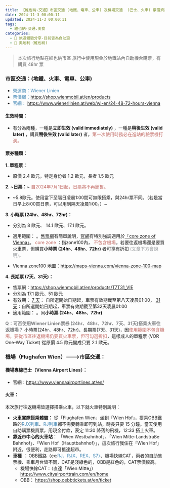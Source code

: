 ```yaml
---
title: 【維也納-交通】市區交通 (地鐵、電車、公車) 及機場交通  (巴士、火車) 票價資訊
date: 2024-11-3 00:00:11
updated: 2024-11-3 00:00:11
tags:
  - 維也納-交通.美食
categories: 
  - 🌴 旅遊體驗分享-目前皆為自助遊
  - 🥥 奧地利（維也納)  
---
```

> 本次旅行地點在維也納市區
> 旅行中使用現金於地鐵站內自助機台購票，有購買 48hr 票

<!-- more -->

### 市區交通：(地鐵、火車、電車、公車)
+ <font color=#4287B5> 營運商：Ｗiener Linien </font>
+ <font color=#4287B5> 票價網：</font>https://shop.wienmobil.at/en/products
+ <font color=#4287B5> 官網：</font> https://www.wienerlinien.at/web/wl-en/24-48-72-hours-vienna

#### 生效時間：
+ 有分為兩種，一種是**立即生效 (valid immediately)** ，一種是**稍後生效 (valid later)** ，購買**稍後生效 (valid later)** 者，<font color=#c36d67>第一次使用時務必在進站的驗票機打洞。</font>

#### 票券種類：
**1. 單程票：**
+ 原價 2.4 歐元，特定身份者 1.2 歐元，長者 1.5 歐元

**2. ~日票：~** <font color=#c36d67>自2024年7月1日起，日票將不再銷售。</font>
+ ~5.8歐元。使用當下至隔日凌晨1:00間可無限搭乘，與24hr票不同。（若是當日早上8:00買日票，可以用到隔天凌晨1:00。）~

**3. 小時票 (24hr、48hr、72hr)：**
+ 分別為 8 歐元、 14.1 歐元、17.1 歐元。
+ 適用範圍：
    。[售票網](https://shop.wienmobil.at/en/products/244872_VIE)有簡單說明，[官網]( https://www.wienerlinien.at/web/wl-en/24-48-72-hours-vienna)有特別強調適用於[「core zone of Vienna」](https://www.wienerlinien.at/web/wl-en/tickets/core-zone-of-vienna)。 <font color=#c36d67>core zone </font> ：指zone100內， <font color=#c36d67>不包含機場</font>，若要往返機場還是要買火車票，但購買**小時票 (24hr、48hr、72hr)** 者可享有折扣 <font color=#909497>(文章下方會說明)。</font>

+ Vienna zone100 地圖：https://maps-vienna.com/vienna-zone-100-map


**4. 長期票 (7天、31天)：**
+ 售票網：https://shop.wienmobil.at/en/products/T7T31_VIE
+ 分別為 17.1 歐元、51 歐元
+ 有效期：
[ 7 天](https://www.wienerlinien.at/web/wl-en/tickets/7-days-vienna)： 自所選開始日期起，車票有效期截至第八天凌晨01:00，
[ 31 天](https://www.wienerlinien.at/web/wl-en/tickets/31-days-vienna)：自所選開始日期起，車票有效期截至第32天凌晨01:00
+ 適用範圍：
    。同**小時票 (24hr、48hr、72hr)**

<font color=#818385>**Q：可否使用Wiener Linien票券 (24hr、48hr、72hr、7天、31天)搭乘火車往返機場？**</font>
 小時票(24hr、48hr、72hr)、長期票(7天、31天)，因<font color=#c36d67>使用範圍不包含機場，要從市區往返機場仍要買火車票，但可勾選折扣</font>，這樣成人的單程票 (VOR One-Way Ticket) 從原價 4.5 歐元變成只要 2.1 歐元。
 
### 機場（Flughafen Wien）--->市區交通：
#### 機場專線巴士（Vienna Airport Lines）：
+ 官網：https://www.viennaairportlines.at/en/

#### 火車：
本次旅行往返機場皆選擇搭乘火車，以下就火車特別說明：
+ **火車實際搭乘體驗：**
 從「Flughafen Wien」坐到「Wien Hbf」，搭乘OBB鐵路的<font color=#4287B5>RJX列車</font>、<font color=#4287B5>RJ列車</font>都不需要轉乘即可到站，時長只要 15 分鐘。當天使用自助購票機買票，用現金付款，表定 11:30 降落的飛機，12:33 搭上火車。
+ **靠近市中心的火車站**：
「Wien Westbahnhof」、「Wien Mitte-Landstraße Bahnhof」、「Wien Hbf（Hauptbahnhof）」，這次旅行我住在「Wien Hbf」附近，很便利，走路即可抵達超市。
+ **車種** ：
OBB鐵路（ex:<font color=#4287B5>RJ、RJX、REX、S7）</font>、機場快線CAT，兩者的自助售票機、乘車月台皆不同，CAT是淺綠色的，OBB是紅色的，CAT票價較高。
   + 機場快線CAT：（直達「Wien Mitte」）
    https://www.cityairporttrain.com/en/home
   + OBB：
    https://shop.oebbtickets.at/en/ticket
 
 